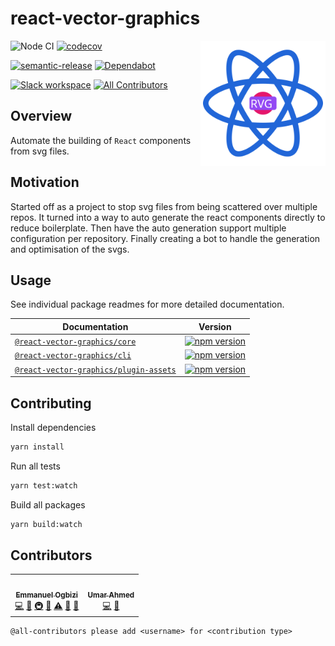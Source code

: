# react-vector-graphics

<span><img align="right" width="200" height="200" src="./assets/logo.svg" alt="Logo"></span>

![Node CI](https://github.com/tophat/react-vector-graphics/workflows/Node%20CI/badge.svg)
[![codecov](https://codecov.io/gh/tophat/react-vector-graphics/branch/master/graph/badge.svg)](https://codecov.io/gh/tophat/react-vector-graphics)

[![semantic-release](https://img.shields.io/badge/%20%20%F0%9F%93%A6%F0%9F%9A%80-semantic--release-e10079.svg)](https://github.com/semantic-release/semantic-release)
[![Dependabot](https://flat.badgen.net/dependabot/tophat/yvm?icon=dependabot)](https://app.dependabot.com/accounts/tophat/repos/137530684)

[![Slack workspace](https://slackinvite.dev.tophat.com/badge.svg)](https://opensource.tophat.com/slack)<!-- ALL-CONTRIBUTORS-BADGE:START - Do not remove or modify this section -->
[![All Contributors](https://img.shields.io/badge/all_contributors-2-orange.svg?style=flat-square)](#contributors-)<!-- ALL-CONTRIBUTORS-BADGE:END -->

## Overview

Automate the building of `React` components from svg files.

## Motivation

Started off as a project to stop svg files from being scattered over multiple repos. It turned into a way to auto generate the react components directly to reduce boilerplate. Then have the auto generation support multiple configuration per repository. Finally creating a bot to handle the generation and optimisation of the svgs.

## Usage

See individual package readmes for more detailed documentation.

| Documentation                                                                | Version                                                                                                                                                     |
| ---------------------------------------------------------------------------- | ----------------------------------------------------------------------------------------------------------------------------------------------------------- |
| [`@react-vector-graphics/core`](./packages/core/README.md)                   | [![npm version](https://img.shields.io/npm/v/@react-vector-graphics/core.svg)](https://www.npmjs.com/package/@react-vector-graphics/core)                   |
| [`@react-vector-graphics/cli`](./packages/cli/README.md)                     | [![npm version](https://img.shields.io/npm/v/@react-vector-graphics/cli.svg)](https://www.npmjs.com/package/@react-vector-graphics/cli)                     |
| [`@react-vector-graphics/plugin-assets`](./packages/plugin-assets/README.md) | [![npm version](https://img.shields.io/npm/v/@react-vector-graphics/plugin-assets.svg)](https://www.npmjs.com/package/@react-vector-graphics/plugin-assets) |

## Contributing

Install dependencies

```sh
yarn install
```

Run all tests

```sh
yarn test:watch
```

Build all packages

```sh
yarn build:watch
```

## Contributors

<!-- ALL-CONTRIBUTORS-LIST:START - Do not remove or modify this section -->
<!-- prettier-ignore-start -->
<!-- markdownlint-disable -->
<table>
  <tr>
    <td align="center"><a href="http://emmanuel.ogbizi.com"><img src="https://avatars0.githubusercontent.com/u/2528959?v=4" width="100px;" alt=""/><br /><sub><b>Emmanuel Ogbizi</b></sub></a><br /><a href="https://github.com/tophat/react-vector-graphics/commits?author=iamogbz" title="Code">💻</a> <a href="#ideas-iamogbz" title="Ideas, Planning, & Feedback">🤔</a> <a href="#infra-iamogbz" title="Infrastructure (Hosting, Build-Tools, etc)">🚇</a> <a href="#maintenance-iamogbz" title="Maintenance">🚧</a> <a href="https://github.com/tophat/react-vector-graphics/commits?author=iamogbz" title="Tests">⚠️</a> <a href="#design-iamogbz" title="Design">🎨</a> <a href="https://github.com/tophat/react-vector-graphics/commits?author=iamogbz" title="Documentation">📖</a></td>
    <td align="center"><a href="https://github.com/umar-ahmed"><img src="https://avatars1.githubusercontent.com/u/8302959?v=4" width="100px;" alt=""/><br /><sub><b>Umar Ahmed</b></sub></a><br /><a href="https://github.com/tophat/react-vector-graphics/commits?author=umar-ahmed" title="Code">💻</a> <a href="#ideas-umar-ahmed" title="Ideas, Planning, & Feedback">🤔</a></td>
  </tr>
</table>

<!-- markdownlint-enable -->
<!-- prettier-ignore-end -->

<!-- ALL-CONTRIBUTORS-LIST:END -->

```txt
@all-contributors please add <username> for <contribution type>
```
